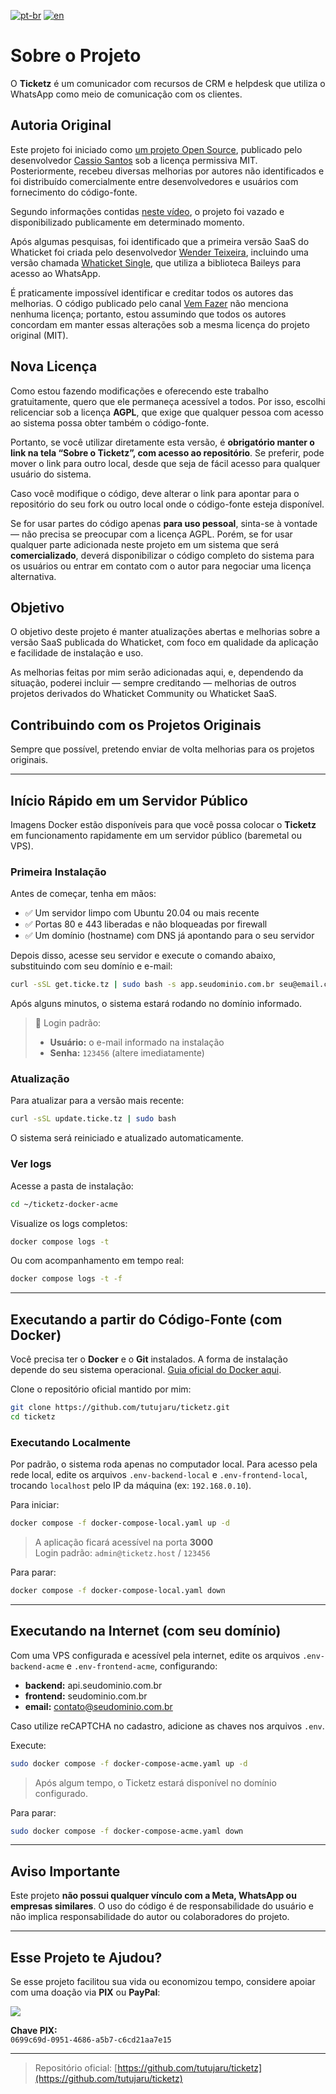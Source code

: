 [![pt-br](https://img.shields.io/badge/lang-pt--br-red.svg)](README.pt.md)
[![en](https://img.shields.io/badge/lang-en-green.svg)](README.md)

# Sobre o Projeto

O **Ticketz** é um comunicador com recursos de CRM e helpdesk que utiliza o WhatsApp como meio de comunicação com os clientes.

## Autoria Original

Este projeto foi iniciado como [um projeto Open Source](https://github.com/canove/whaticket-community), publicado pelo desenvolvedor [Cassio Santos](https://github.com/canove) sob a licença permissiva MIT. Posteriormente, recebeu diversas melhorias por autores não identificados e foi distribuído comercialmente entre desenvolvedores e usuários com fornecimento do código-fonte.

Segundo informações contidas [neste vídeo](https://www.youtube.com/watch?v=SX_cGD5RLkQ), o projeto foi vazado e disponibilizado publicamente em determinado momento.

Após algumas pesquisas, foi identificado que a primeira versão SaaS do Whaticket foi criada pelo desenvolvedor [Wender Teixeira](https://github.com/w3nder), incluindo uma versão chamada [Whaticket Single](https://github.com/unkbot/whaticket-free), que utiliza a biblioteca Baileys para acesso ao WhatsApp.

É praticamente impossível identificar e creditar todos os autores das melhorias. O código publicado pelo canal [Vem Fazer](https://github.com/vemfazer/whaticket-versao-03-12-canal-vem-fazer) não menciona nenhuma licença; portanto, estou assumindo que todos os autores concordam em manter essas alterações sob a mesma licença do projeto original (MIT).

## Nova Licença

Como estou fazendo modificações e oferecendo este trabalho gratuitamente, quero que ele permaneça acessível a todos. Por isso, escolhi relicenciar sob a licença **AGPL**, que exige que qualquer pessoa com acesso ao sistema possa obter também o código-fonte.

Portanto, se você utilizar diretamente esta versão, é **obrigatório manter o link na tela “Sobre o Ticketz”, com acesso ao repositório**. Se preferir, pode mover o link para outro local, desde que seja de fácil acesso para qualquer usuário do sistema.

Caso você modifique o código, deve alterar o link para apontar para o repositório do seu fork ou outro local onde o código-fonte esteja disponível.

Se for usar partes do código apenas **para uso pessoal**, sinta-se à vontade — não precisa se preocupar com a licença AGPL. Porém, se for usar qualquer parte adicionada neste projeto em um sistema que será **comercializado**, deverá disponibilizar o código completo do sistema para os usuários ou entrar em contato com o autor para negociar uma licença alternativa.

## Objetivo

O objetivo deste projeto é manter atualizações abertas e melhorias sobre a versão SaaS publicada do Whaticket, com foco em qualidade da aplicação e facilidade de instalação e uso.

As melhorias feitas por mim serão adicionadas aqui, e, dependendo da situação, poderei incluir — sempre creditando — melhorias de outros projetos derivados do Whaticket Community ou Whaticket SaaS.

## Contribuindo com os Projetos Originais

Sempre que possível, pretendo enviar de volta melhorias para os projetos originais.

---

## Início Rápido em um Servidor Público

Imagens Docker estão disponíveis para que você possa colocar o **Ticketz** em funcionamento rapidamente em um servidor público (baremetal ou VPS).

### Primeira Instalação

Antes de começar, tenha em mãos:

- ✅ Um servidor limpo com Ubuntu 20.04 ou mais recente
- ✅ Portas 80 e 443 liberadas e não bloqueadas por firewall
- ✅ Um domínio (hostname) com DNS já apontando para o seu servidor

Depois disso, acesse seu servidor e execute o comando abaixo, substituindo com seu domínio e e-mail:

```bash
curl -sSL get.ticke.tz | sudo bash -s app.seudominio.com.br seu@email.com
```

Após alguns minutos, o sistema estará rodando no domínio informado.

> 🔐 Login padrão:
> - **Usuário:** o e-mail informado na instalação
> - **Senha:** `123456` (altere imediatamente)

### Atualização

Para atualizar para a versão mais recente:

```bash
curl -sSL update.ticke.tz | sudo bash
```

O sistema será reiniciado e atualizado automaticamente.

### Ver logs

Acesse a pasta de instalação:

```bash
cd ~/ticketz-docker-acme
```

Visualize os logs completos:

```bash
docker compose logs -t
```

Ou com acompanhamento em tempo real:

```bash
docker compose logs -t -f
```

---

## Executando a partir do Código-Fonte (com Docker)

Você precisa ter o **Docker** e o **Git** instalados. A forma de instalação depende do seu sistema operacional. [Guia oficial do Docker aqui](https://docs.docker.com/engine/install/).

Clone o repositório oficial mantido por mim:

```bash
git clone https://github.com/tutujaru/ticketz.git
cd ticketz
```

### Executando Localmente

Por padrão, o sistema roda apenas no computador local. Para acesso pela rede local, edite os arquivos `.env-backend-local` e `.env-frontend-local`, trocando `localhost` pelo IP da máquina (ex: `192.168.0.10`).

Para iniciar:

```bash
docker compose -f docker-compose-local.yaml up -d
```

> A aplicação ficará acessível na porta **3000**  
> Login padrão: `admin@ticketz.host` / `123456`

Para parar:

```bash
docker compose -f docker-compose-local.yaml down
```

---

## Executando na Internet (com seu domínio)

Com uma VPS configurada e acessível pela internet, edite os arquivos `.env-backend-acme` e `.env-frontend-acme`, configurando:

- **backend:** api.seudominio.com.br
- **frontend:** seudominio.com.br
- **email:** contato@seudominio.com.br

Caso utilize reCAPTCHA no cadastro, adicione as chaves nos arquivos `.env`.

Execute:

```bash
sudo docker compose -f docker-compose-acme.yaml up -d
```

> Após algum tempo, o Ticketz estará disponível no domínio configurado.

Para parar:

```bash
sudo docker compose -f docker-compose-acme.yaml down
```

---

## Aviso Importante

Este projeto **não possui qualquer vínculo com a Meta, WhatsApp ou empresas similares**. O uso do código é de responsabilidade do usuário e não implica responsabilidade do autor ou colaboradores do projeto.

---

## Esse Projeto te Ajudou?

Se esse projeto facilitou sua vida ou economizou tempo, considere apoiar com uma doação via **PIX** ou **PayPal**:

[![](https://www.paypalobjects.com/en_US/i/btn/btn_donateCC_LG.gif)](https://www.paypal.com/cgi-bin/webscr?cmd=_s-xclick&hosted_button_id=X6XHVCPMRQEL4)

**Chave PIX:**  
`0699c69d-0951-4686-a5b7-c6cd21aa7e15`

---

> Repositório oficial: [https://github.com/tutujaru/ticketz](https://github.com/tutujaru/ticketz)
